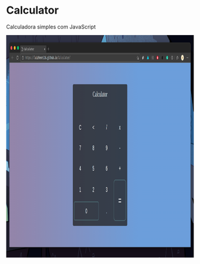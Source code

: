# Calculator
Calculadora simples com JavaScript

<img src="https://github.com/LuizHenri16/Calculator/blob/assets/calculatorScreenshot.png" width="1024" height="600"/>
